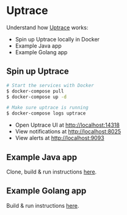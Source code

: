 # Uptrace

Understand how [Uptrace](https://uptrace.dev/) works:

* Spin up Uptrace locally in Docker
* Example Java app
* Example Golang app

## Spin up Uptrace

~~~bash
# Start the services with Docker
$ docker-compose pull
$ docker-compose up -d

# Make sure uptrace is running
$ docker-compose logs uptrace
~~~

* Open Uptrace UI at [http://localhost:14318](http://localhost:14318)
* View notifications at [http://localhost:8025](http://localhost:8025)
* View alerts at [http://localhost:9093](http://localhost:9093)

## Example Java app

Clone, build & run instructions [here](./java-example/README.md).

## Example Golang app

Build & run instructions [here](./golang-example/README.md).